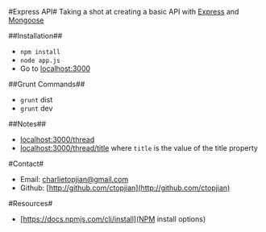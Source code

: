 #Express API#
Taking a shot at creating a basic API with [Express](http://expressjs.com/) and [Mongoose](http://mongoosejs.com/)

##Installation##
* `npm install`
* `node app.js`
* Go to [localhost:3000](http://localhost:3000)

##Grunt Commands##
* `grunt` dist
* `grunt` dev

##Notes##
* [localhost:3000/thread](http://localhost:3000/thread)
* [localhost:3000/thread/title](http://localhost:3000/thread/title) where `title` is the value of the title property

#Contact#
* Email: charlietopjian@gmail.com
* Github: [http://github.com/ctopjian](http://github.com/ctopjian)

#Resources#
* [https://docs.npmjs.com/cli/install](NPM install options)